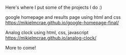 Here's where I put some of the projects I do :)


google homepage and results page using html and css
https://mikielmcrae.github.io/google-homepage-final/

Analog clock using html, css, javascript
https://mikielmcrae.github.io/analog-clock/

More to come!
